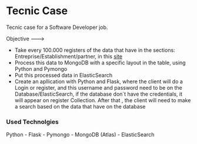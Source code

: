 # Tecnic Case 

Tecnic case for a Software Developer job.

Objective  --->  

- Take every 100.000 registers of the data that have in the sections: Entreprise/Establishment/partner, in this  [site](https://www.gov.br/receitafederal/pt-br/assuntos/orientacao-tributaria/cadastros/consultas/dados-publicos-cnpj) 
- Process this data to MongoDB with a specific layout in the table, using Python and Pymongo 
- Put this processed data in ElasticSearch
- Create an apllication with Python and Flask, where the client will do a Login or register, and this username and password need to be on the Database/ElasticSearch, if the database don´t have the credentials, it will appear on register Collection. 
  After that , the client will need to make a search based on the data that have on the database
  
### Used Technolgies 

  Python - Flask -  Pymongo -  MongoDB (Atlas) - ElasticSearch
